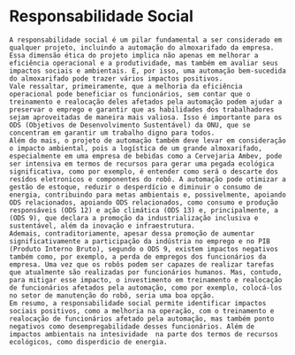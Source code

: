# Responsabilidade Social

    A responsabilidade social é um pilar fundamental a ser considerado em qualquer projeto, incluindo a automação do almoxarifado da empresa. Essa dimensão ética do projeto implica não apenas em melhorar a eficiência operacional e a produtividade, mas também em avaliar seus impactos sociais e ambientais. E, por isso, uma automação bem-sucedida do almoxarifado pode trazer vários impactos positivos.
    Vale ressaltar, primeiramente, que a melhoria da eficiência operacional pode beneficiar os funcionários, sem contar que o treinamento e realocação deles afetados pela automação podem ajudar a preservar o emprego e garantir que as habilidades dos trabalhadores sejam aproveitadas de maneira mais valiosa. Isso é importante para os ODS (Objetivos de Desenvolvimento Sustentável) da ONU, que se concentram em garantir um trabalho digno para todos.
	Além do mais, o projeto de automação também deve levar em consideração o impacto ambiental, pois a logística de um grande almoxarifado, especialmente em uma empresa de bebidas como a Cervejaria Ambev, pode ser intensiva em termos de recursos para gerar uma pegada ecológica significativa, como por exemplo, é entender como será o descarte dos resídos eletronicos e componentes do robô. A automação pode otimizar a gestão de estoque, reduzir o desperdício e diminuir o consumo de energia, contribuindo para metas ambientais e, possivelmente, apoiando ODS relacionados, apoiando ODS relacionados, como consumo e produção responsáveis (ODS 12) e ação climática (ODS 13) e, principalmente, a (ODS 9), que declara a promoção da industrialização inclusiva e sustentável, além da inovação e infraestrutura.
	Ademais, contraditoriamente, apesar dessa promoção de aumentar significativamente a participação da indústria no emprego e no PIB (Produto Interno Bruto), segundo o ODS 9, existem impactos negativos também como, por exemplo, a perda de empregos dos funcionários da empresa. Uma vez que os robôs podem ser capazes de realizar tarefas que atualmente são realizadas por funcionários humanos. Mas, contudo, para mitigar esse impacto, o investimento em treinamento e realocação de funcionários afetados pela automação, como por exemplo, colocá-los no setor de manutenção do robô, seria uma boa opção.
    Em resumo, a responsabilidade social permite identificar impactos sociais positivos, como a melhoria na operação, com o treinamento e realocação de funcionários afetado pela automação, mas também ponto negativos como desempregabilidade desses funcionários. Além de impactos ambientais na intesividade  na parte dos termos de recursos ecológicos, como disperdicio de energia. 

